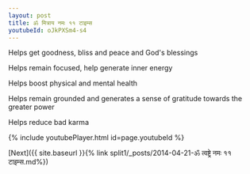 ```yaml
---
layout: post
title: ॐ मित्राय नमः ११ टाइम्स
youtubeId: oJkPXSm4-s4
---
```

 
 
Helps get goodness, bliss and peace and God's blessings
 
Helps remain focused, help generate inner energy 
 
Helps boost physical and mental health 
 
Helps remain grounded and generates a sense of gratitude towards the greater power 
 
Helps reduce bad karma
 
 
 
 


{% include youtubePlayer.html id=page.youtubeId %}
 
[Next]({{ site.baseurl }}{% link  split1/_posts/2014-04-21-ॐ त्वष्ट्रे नमः ११ टाइम्स.md%})
 
